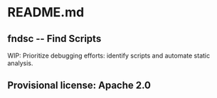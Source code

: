 # README.md

## fndsc -- Find Scripts
WIP: Prioritize debugging efforts: identify scripts and automate static analysis.

## Provisional license: Apache 2.0

